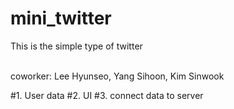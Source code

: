 # mini_twitter

This is the simple type of twitter

<br>coworker: Lee Hyunseo, Yang Sihoon, Kim Sinwook

#1. User data
#2. UI
#3. connect data to server
